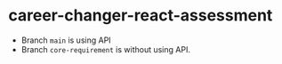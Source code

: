 # career-changer-react-assessment

- Branch `main` is using API
- Branch `core-requirement` is without using API.
